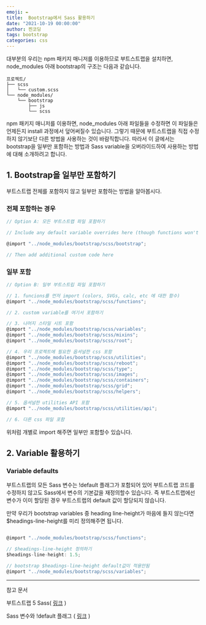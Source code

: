 ```yaml
---
emoji: ✒️
title:  Bootstrap에서 Sass 활용하기
date: "2021-10-19 00:00:00"
author: 찐코딩
tags: bootstrap
categories: css
---
```


대부분의 우리는 npm 패키지 매니저를 이용하므로 부트스트랩을 설치하면, node_modules 아래 bootstrap의 구조는 다음과 같습니다.


```
프로젝트/
├── scss
│   └── custom.scss
└── node_modules/
    └── bootstrap
        ├── js
        └── scss
```

npm 패키지 매니저를 이용하면, node_modules 아래 파일들을 수정하면 이 파일들은 언제든지 install 과정에서 덮어써질수 있습니다.
그렇기 때문에 부트스트랩을 직접 수정하지 않기보단 다른 방법을 사용하는 것이 바람직합니다. 따라서 이 글에서는 bootstrap을 일부만 포함하는 방법과 Sass variable을 오버라이드하여 사용하는 방법에 대해 소개하려고 합니다.

## 1. Bootstrap을 일부만 포함하기

부트스트랩 전체를 포함하지 않고 일부만 포함하는 방법을 알아봅시다.

### 전체 포함하는 경우

```jsx
// Option A: 모든 부트스트랩 파일 포함하기

// Include any default variable overrides here (though functions won't be available)

@import "../node_modules/bootstrap/scss/bootstrap";

// Then add additional custom code here
```

### 일부 포함

```jsx
// Option B: 일부 부트스트립 파일 포함하기

// 1. funcions를 먼저 import (colors, SVGs, calc, etc 에 대한 함수)
@import "../node_modules/bootstrap/scss/functions";

// 2. custom variable를 여기서 포함하기

// 3. 나머지 스타일 시트 포함
@import "../node_modules/bootstrap/scss/variables";
@import "../node_modules/bootstrap/scss/mixins";
@import "../node_modules/bootstrap/scss/root";

// 4. 우리 프로젝트에 필요한 옵셔널한 css 포함
@import "../node_modules/bootstrap/scss/utilities";
@import "../node_modules/bootstrap/scss/reboot";
@import "../node_modules/bootstrap/scss/type";
@import "../node_modules/bootstrap/scss/images";
@import "../node_modules/bootstrap/scss/containers";
@import "../node_modules/bootstrap/scss/grid";
@import "../node_modules/bootstrap/scss/helpers";

// 5. 옵셔널한 utilities API 포함
@import "../node_modules/bootstrap/scss/utilities/api";

// 6. 다른 css 파일 포함
```

위처럼 개별로 import 해주면 일부만 포함할수 있습니다.

## 2. Variable 활용하기

### Variable defaults

부트스트랩의 모든 Sass 변수는 !default 플래그가 포함되어 있어 부트스트랩 코드를 수정하지 않고도 Sass에서 변수의 기본값을 재정의할수 있습니다. 즉 부트스트랩에선 변수가 이미 할당된 경우 부트스트랩의 default 값이 할당되지 않습니다.

만약 우리가 bootstrap variables 중 heading line-height가 마음에 들지 않는다면 $headings-line-height를 미리 정의해주면 됩니다.
```jsx

@import "../node_modules/bootstrap/scss/functions";

// $headings-line-height 정의하기
$headings-line-height: 1.5;

// bootstrap $headings-line-height default값이 적용안됨
@import "../node_modules/bootstrap/scss/variables";
```
---
참고 문서

부트스트랩 5 Sass( [링크](https://getbootstrap.com/docs/5.0/customize/sass/) )

Sass 변수와 !default 플래그 ( [링크](https://designmeme.github.io/ko/blog/sass-variables-and-default-flag/) )
